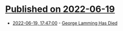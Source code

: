 # [Published on 2022-06-19](index.md)

* [2022-06-19, 17:47:00](https://news.ycombinator.com/item?id=31801584) - [George Lamming Has Died](https://www.nytimes.com/2022/06/17/books/george-lamming-dead.html)
